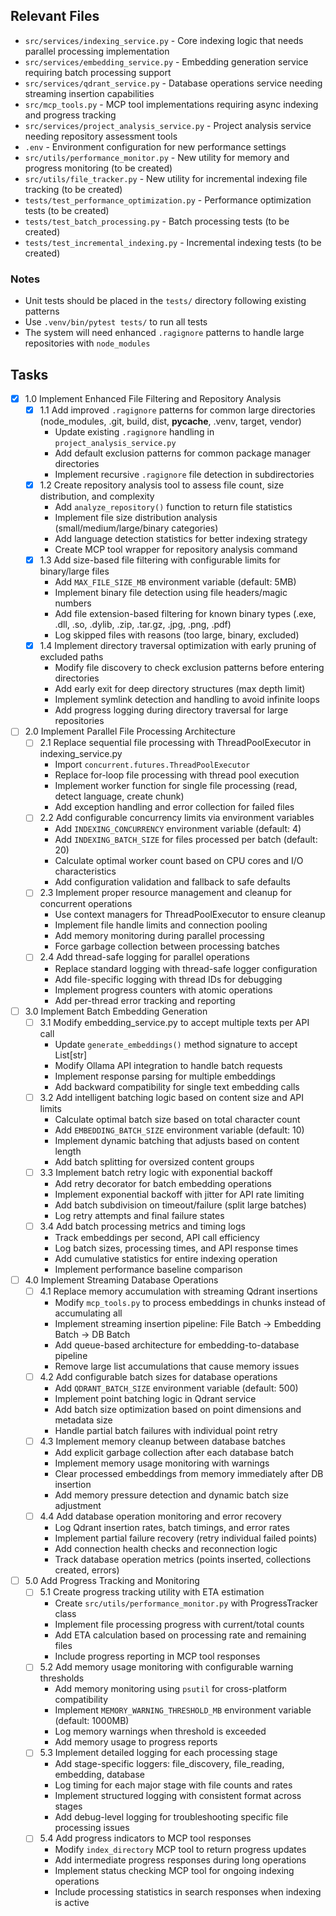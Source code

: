 ## Relevant Files

- `src/services/indexing_service.py` - Core indexing logic that needs parallel processing implementation
- `src/services/embedding_service.py` - Embedding generation service requiring batch processing support
- `src/services/qdrant_service.py` - Database operations service needing streaming insertion capabilities
- `src/mcp_tools.py` - MCP tool implementations requiring async indexing and progress tracking
- `src/services/project_analysis_service.py` - Project analysis service needing repository assessment tools
- `.env` - Environment configuration for new performance settings
- `src/utils/performance_monitor.py` - New utility for memory and progress monitoring (to be created)
- `src/utils/file_tracker.py` - New utility for incremental indexing file tracking (to be created)
- `tests/test_performance_optimization.py` - Performance optimization tests (to be created)
- `tests/test_batch_processing.py` - Batch processing tests (to be created)
- `tests/test_incremental_indexing.py` - Incremental indexing tests (to be created)

### Notes

- Unit tests should be placed in the `tests/` directory following existing patterns
- Use `.venv/bin/pytest tests/` to run all tests
- The system will need enhanced `.ragignore` patterns to handle large repositories with `node_modules`

## Tasks

- [x] 1.0 Implement Enhanced File Filtering and Repository Analysis
  - [x] 1.1 Add improved `.ragignore` patterns for common large directories (node_modules, .git, build, dist, __pycache__, .venv, target, vendor)
    - Update existing `.ragignore` handling in `project_analysis_service.py`
    - Add default exclusion patterns for common package manager directories
    - Implement recursive `.ragignore` file detection in subdirectories
  - [x] 1.2 Create repository analysis tool to assess file count, size distribution, and complexity
    - Add `analyze_repository()` function to return file statistics
    - Implement file size distribution analysis (small/medium/large/binary categories)
    - Add language detection statistics for better indexing strategy
    - Create MCP tool wrapper for repository analysis command
  - [x] 1.3 Add size-based file filtering with configurable limits for binary/large files
    - Add `MAX_FILE_SIZE_MB` environment variable (default: 5MB)
    - Implement binary file detection using file headers/magic numbers
    - Add file extension-based filtering for known binary types (.exe, .dll, .so, .dylib, .zip, .tar.gz, .jpg, .png, .pdf)
    - Log skipped files with reasons (too large, binary, excluded)
  - [x] 1.4 Implement directory traversal optimization with early pruning of excluded paths
    - Modify file discovery to check exclusion patterns before entering directories
    - Add early exit for deep directory structures (max depth limit)
    - Implement symlink detection and handling to avoid infinite loops
    - Add progress logging during directory traversal for large repositories

- [ ] 2.0 Implement Parallel File Processing Architecture
  - [ ] 2.1 Replace sequential file processing with ThreadPoolExecutor in indexing_service.py
    - Import `concurrent.futures.ThreadPoolExecutor`
    - Replace for-loop file processing with thread pool execution
    - Implement worker function for single file processing (read, detect language, create chunk)
    - Add exception handling and error collection for failed files
  - [ ] 2.2 Add configurable concurrency limits via environment variables
    - Add `INDEXING_CONCURRENCY` environment variable (default: 4)
    - Add `INDEXING_BATCH_SIZE` for files processed per batch (default: 20)
    - Calculate optimal worker count based on CPU cores and I/O characteristics
    - Add configuration validation and fallback to safe defaults
  - [ ] 2.3 Implement proper resource management and cleanup for concurrent operations
    - Use context managers for ThreadPoolExecutor to ensure cleanup
    - Implement file handle limits and connection pooling
    - Add memory monitoring during parallel processing
    - Force garbage collection between processing batches
  - [ ] 2.4 Add thread-safe logging for parallel operations
    - Replace standard logging with thread-safe logger configuration
    - Add file-specific logging with thread IDs for debugging
    - Implement progress counters with atomic operations
    - Add per-thread error tracking and reporting

- [ ] 3.0 Implement Batch Embedding Generation
  - [ ] 3.1 Modify embedding_service.py to accept multiple texts per API call
    - Update `generate_embeddings()` method signature to accept List[str]
    - Modify Ollama API integration to handle batch requests
    - Implement response parsing for multiple embeddings
    - Add backward compatibility for single text embedding calls
  - [ ] 3.2 Add intelligent batching logic based on content size and API limits
    - Calculate optimal batch size based on total character count
    - Add `EMBEDDING_BATCH_SIZE` environment variable (default: 10)
    - Implement dynamic batching that adjusts based on content length
    - Add batch splitting for oversized content groups
  - [ ] 3.3 Implement batch retry logic with exponential backoff
    - Add retry decorator for batch embedding operations
    - Implement exponential backoff with jitter for API rate limiting
    - Add batch subdivision on timeout/failure (split large batches)
    - Log retry attempts and final failure states
  - [ ] 3.4 Add batch processing metrics and timing logs
    - Track embeddings per second, API call efficiency
    - Log batch sizes, processing times, and API response times
    - Add cumulative statistics for entire indexing operation
    - Implement performance baseline comparison

- [ ] 4.0 Implement Streaming Database Operations
  - [ ] 4.1 Replace memory accumulation with streaming Qdrant insertions
    - Modify `mcp_tools.py` to process embeddings in chunks instead of accumulating all
    - Implement streaming insertion pipeline: File Batch -> Embedding Batch -> DB Batch
    - Add queue-based architecture for embedding-to-database pipeline
    - Remove large list accumulations that cause memory issues
  - [ ] 4.2 Add configurable batch sizes for database operations
    - Add `QDRANT_BATCH_SIZE` environment variable (default: 500)
    - Implement point batching logic in Qdrant service
    - Add batch size optimization based on point dimensions and metadata size
    - Handle partial batch failures with individual point retry
  - [ ] 4.3 Implement memory cleanup between database batches
    - Add explicit garbage collection after each database batch
    - Implement memory usage monitoring with warnings
    - Clear processed embeddings from memory immediately after DB insertion
    - Add memory pressure detection and dynamic batch size adjustment
  - [ ] 4.4 Add database operation monitoring and error recovery
    - Log Qdrant insertion rates, batch timings, and error rates
    - Implement partial failure recovery (retry individual failed points)
    - Add connection health checks and reconnection logic
    - Track database operation metrics (points inserted, collections created, errors)

- [ ] 5.0 Add Progress Tracking and Monitoring
  - [ ] 5.1 Create progress tracking utility with ETA estimation
    - Create `src/utils/performance_monitor.py` with ProgressTracker class
    - Implement file processing progress with current/total counts
    - Add ETA calculation based on processing rate and remaining files
    - Include progress reporting in MCP tool responses
  - [ ] 5.2 Add memory usage monitoring with configurable warning thresholds
    - Add memory monitoring using `psutil` for cross-platform compatibility
    - Implement `MEMORY_WARNING_THRESHOLD_MB` environment variable (default: 1000MB)
    - Log memory warnings when threshold is exceeded
    - Add memory usage to progress reports
  - [ ] 5.3 Implement detailed logging for each processing stage
    - Add stage-specific loggers: file_discovery, file_reading, embedding, database
    - Log timing for each major stage with file counts and rates
    - Implement structured logging with consistent format across stages
    - Add debug-level logging for troubleshooting specific file processing issues
  - [ ] 5.4 Add progress indicators to MCP tool responses
    - Modify `index_directory` MCP tool to return progress updates
    - Add intermediate progress responses during long operations
    - Implement status checking MCP tool for ongoing indexing operations
    - Include processing statistics in search responses when indexing is active